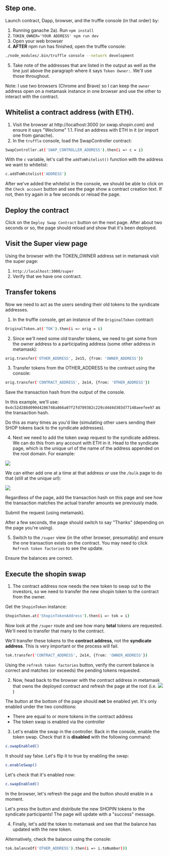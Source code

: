 ## Step one.

Launch contract, Dapp, browser, and the truffle console (in that order) by:

1. Running ganache
2a). Run `npm install`
2. `TOKEN_OWNER='YOUR ADDRESS' npm run dev`
3. Open your web browser
4. **AFTER** npm run has finished, open the truffle console:

```bash
./node_modules/.bin/truffle console --network development
```

5. Take note of the addresses that are listed in the output as well as the line just above the paragraph where it says `Token Owner:`. We'll use those throughout.

Note: I use two browsers (Chrome and Brave) so I can keep the `owner` address open on a metamask instance in one browser and use the other to interact with the contract.

## Whitelist a contract address (with ETH).

1. Visit the browser at http://localhost:3000 (or swap.shopin.com) and ensure it says "Weclome"
1.1. Find an address with ETH in it (or import one from ganache).
2. In the `truffle` console, load the SwapController contract:

```bash
SwapController.at('SWAP_CONTROLLER_ADDRESS').then(i => c = i)
```

With the `c` variable, let's call the `addToWhitelist()` function with the address we want to whitelist:

```bash
c.addToWhitelist('ADDRESS')
```

After we've added the whitelist in the console, we should be able to click on the `Check account` button and see the page show a contract creation text. If not, then try again in a few seconds or reload the page.

## Deploy the contract

Click on the `Deploy Swap Contract` button on the next page. After about two seconds or so, the page should reload and show that it's been deployed. 

## Visit the Super view page

Using the browser with the TOKEN_OWNER address set in metamask visit the super page:

1. `http://localhost:3000/super`
2. Verify that we have one contract.

## Transfer tokens 

Now we need to act as the users sending their old tokens to the syndicate addresses. 

1. In the truffle console, get an instance of the `OriginalToken` contract:

```bash
OriginalToken.at('TOK').then(i => orig = i)
```

2. Since we'll need some old transfer tokens, we need to get some from the owner address to a participating address (some other address in metamask):

```bash
orig.transfer('OTHER_ADDRESS', 2e15, {from: 'OWNER_ADDRESS'})
```

3. Transfer tokens from the OTHER_ADDRESS to the contract using the console:

```bash
orig.transfer('CONTRACT_ADDRESS', 2e14, {from: 'OTHER_ADDRESS'})
```

Save the transaction hash from the output of the console.

In this example, we'll use: `0x4c52d288d090d4286748a866a07f2fd789382c229cd4d4d303d77148aeefee97` as the transaction hash.

Do this as many times as you'd like (simulating other users sending their SHOP tokens back to the syndicate addresses).

4. Next we need to add the token swap request to the syndicate address. We can do this from any account with ETH in it. Head to the syndicate page, which is the unique url of the name of the address appended on the root domain. For example:

![](http://localhost:3000/0x3580f23c8df78c62e0c216f7e352f8d0df823767)

We can either add one at a time at that address _or_ use the `/bulk` page to do that (still at the unique url):

![](http://localhost:3000/0x3580f23c8df78c62e0c216f7e352f8d0df823767/bulk)

Regardless of the page, add the transaction hash on this page and see how the transaction matches the actual transfer amounts we previously made.

Submit the request (using metamask).

After a few seconds, the page should switch to say "Thanks" (depending on the page you're using).

5. Switch to the `/super` view (in the other browser, presumably) and ensure the one transaction exists on the contract. You may need to click `Refresh token factories` to see the update.

Ensure the balances are correct. 

## Execute the shopin swap

1. The contract address now needs the new token to swap out to the investors, so we need to transfer the new shopin token to the contract from the owner.

Get the `ShopinToken` instance:

```bash
ShopinToken.at('ShopinTokenAddress').then(i => tok = i)
```

Now look at the `/super` route and see how many **total** tokens are requested. We'll need to transfer that many to the contract. 

We'll transfer these tokens to the **contract address**, not the **syndicate address**. This is very important or the process will fail.

```bash
tok.transfer('CONTRACT_ADDRESS', 2e14, {from: 'OWNER_ADDRESS'})
```

Using the `refresh token factories` button, verify the current balance is correct and matches (or exceeds) the pending tokens requested.

2. Now, head back to the browser with the contract address in metamask that owns the deployed contract and refresh the page at the root (i.e. ![](http://localhost:3000))

The button at the bottom of the page should **not** be enabled yet. It's only enabled under the two conditions:

* There are equal to or more tokens in the contract address
* The token swap is enabled via the controller

3. Let's enable the swap in the controller. Back in the console, enable the token swap. Check that it is **disabled** with the following command:

```bash
c.swapEnabled()
```

It should say false. Let's flip it to true by enabling the swap:

```bash
c.enableSwap()
```
Let's check that it's enabled now:

```bash
c.swapEnabled()
```

In the browser, let's refresh the page and the button should enable in a moment.

Let's press the button and distribute the new SHOPIN tokens to the syndicate participants! The page will update with a "success" message.

4. Finally, let's add the token to metamask and see that the balance has updated with the new token.

Alternatively, check the balance using the console:

```bash
tok.balanceOf('OTHER_ADDRESS').then(i => i.toNumber())
```
